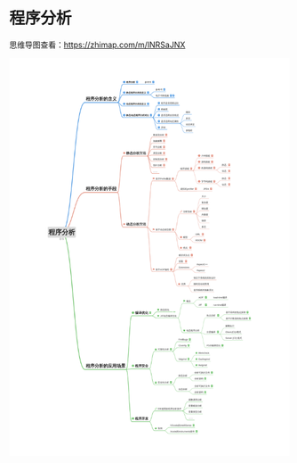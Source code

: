 # 程序分析

思维导图查看：https://zhimap.com/m/lNRSaJNX

![1688631446256](pics/README.assets/1688631446256.png)

